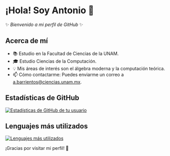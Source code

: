 # ¡Hola! Soy Antonio 👋

✨ _Bienvenido a mi perfil de GitHub_ ✨

## Acerca de mí

- 📚 Estudio en la Facultad de Ciencias de la UNAM.
- 🎓 Estudio Ciencias de la Computación.
- 💡 Mis áreas de interés son el álgebra moderna y la computación teórica.
- 📫 Cómo contactarme: Puedes enviarme un correo a [a.barrientos@ciencias.unam.mx](mailto:a.barrientos@ciencias.unam.mx).

## Estadísticas de GitHub

[![Estadísticas de GitHub de tu usuario](https://github-readme-stats.vercel.app/api?username=JAntonioBarrientos&show_icons=true&theme=radical)](https://github.com/JAntonioBarrientos/github-readme-stats)

## Lenguajes más utilizados

[![Lenguajes más utilizados](https://github-readme-stats.vercel.app/api/top-langs/?username=JAntonioBarrientos&layout=compact&theme=radical)](https://github.com/JAntonioBarrientos/github-readme-stats)

¡Gracias por visitar mi perfil! 🚀
